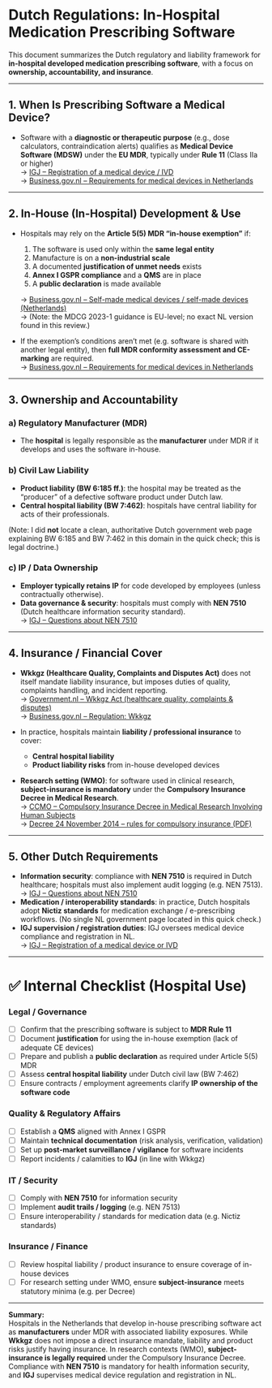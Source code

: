 # Dutch Regulations: In-Hospital Medication Prescribing Software

This document summarizes the Dutch regulatory and liability framework for **in-hospital developed medication prescribing software**, with a focus on **ownership, accountability, and insurance**.

---

## 1. When Is Prescribing Software a Medical Device?

- Software with a **diagnostic or therapeutic purpose** (e.g., dose calculators, contraindication alerts) qualifies as **Medical Device Software (MDSW)** under the **EU MDR**, typically under **Rule 11** (Class IIa or higher)  
  → [IGJ – Registration of a medical device / IVD](https://english.igj.nl/medical-technology/market-authorisation/registration-and-deregistration)  
  → [Business.gov.nl – Requirements for medical devices in Netherlands](https://business.gov.nl/regulation/medical-devices/)  

---

## 2. In-House (In-Hospital) Development & Use

- Hospitals may rely on the **Article 5(5) MDR “in-house exemption”** if:
  1. The software is used only within the **same legal entity**  
  2. Manufacture is on a **non-industrial scale**  
  3. A documented **justification of unmet needs** exists  
  4. **Annex I GSPR compliance** and a **QMS** are in place  
  5. A **public declaration** is made available  

  → [Business.gov.nl – Self-made medical devices / self-made devices (Netherlands)](https://business.gov.nl/regulation/medical-devices/#section-self-made-medical-devices)  
  → (Note: the MDCG 2023-1 guidance is EU-level; no exact NL version found in this review.)

- If the exemption’s conditions aren’t met (e.g. software is shared with another legal entity), then **full MDR conformity assessment and CE-marking** are required.  
  → [Business.gov.nl – Requirements for medical devices in Netherlands](https://business.gov.nl/regulation/medical-devices/)  

---

## 3. Ownership and Accountability

### a) Regulatory Manufacturer (MDR)

- The **hospital** is legally responsible as the **manufacturer** under MDR if it develops and uses the software in-house.

### b) Civil Law Liability

- **Product liability (BW 6:185 ff.)**: the hospital may be treated as the “producer” of a defective software product under Dutch law.  
- **Central hospital liability (BW 7:462)**: hospitals have central liability for acts of their professionals.

(Note: I did **not** locate a clean, authoritative Dutch government web page explaining BW 6:185 and BW 7:462 in this domain in the quick check; this is legal doctrine.)

### c) IP / Data Ownership

- **Employer typically retains IP** for code developed by employees (unless contractually otherwise).  
- **Data governance & security**: hospitals must comply with **NEN 7510** (Dutch healthcare information security standard).  
  → [IGJ – Questions about NEN 7510](https://www.igj.nl/onderwerpen/ehealth/vraag-en-antwoord/vragen-over-nen-7510)  

---

## 4. Insurance / Financial Cover

- **Wkkgz (Healthcare Quality, Complaints and Disputes Act)** does not itself mandate liability insurance, but imposes duties of quality, complaints handling, and incident reporting.  
  → [Government.nl – Wkkgz Act (healthcare quality, complaints & disputes)](https://www.government.nl/topics/quality-of-healthcare/laws-and-regulations-of-healthcare/healthcare-quality-complaints-and-disputes-act-wkkgz)  
  → [Business.gov.nl – Regulation: Wkkgz](https://business.gov.nl/regulation/quality-complaints-and-disputes-care-sector-wkkgz/)  

- In practice, hospitals maintain **liability / professional insurance** to cover:
  - **Central hospital liability**
  - **Product liability risks** from in-house developed devices

- **Research setting (WMO)**: for software used in clinical research, **subject-insurance is mandatory** under the **Compulsory Insurance Decree in Medical Research**.  
  → [CCMO – Compulsory Insurance Decree in Medical Research Involving Human Subjects](https://english.ccmo.nl/investigators/legal-framework-for-medical-scientific-research/decrees-and-ministerial-regulations/compulsory-insurance-decree-in-medical-research-involving-human-subjects-2015)  
  → [Decree 24 November 2014 – rules for compulsory insurance (PDF)](https://english.ccmo.nl/binaries/ccmo-en/documenten/publications/2020/08/12/decree-2014-containing-rules-for-compulsory-insurance-in-medical-research-involving-human-subjects-and-explanatory-memorandum/Decree%2B2014%2Bcontaining%2Brules%2Bfor%2Bcompulsory%2Binsurance%2Bin%2Bmedical%2Bresearch%2Binvolving%2Bhuman%2Bsubjects%2Band%2Bexplanatory%2Bmemorandum.pdf)  

---

## 5. Other Dutch Requirements

- **Information security**: compliance with **NEN 7510** is required in Dutch healthcare; hospitals must also implement audit logging (e.g. NEN 7513).  
  → [IGJ – Questions about NEN 7510](https://www.igj.nl/onderwerpen/ehealth/vraag-en-antwoord/vragen-over-nen-7510)  
- **Medication / interoperability standards**: in practice, Dutch hospitals adopt **Nictiz standards** for medication exchange / e-prescribing workflows. (No single NL government page located in this quick check.)  
- **IGJ supervision / registration duties**: IGJ oversees medical device compliance and registration in NL.  
  → [IGJ – Registration of a medical device or IVD](https://english.igj.nl/medical-technology/market-authorisation/registration-and-deregistration)  

---

# ✅ Internal Checklist (Hospital Use)

### Legal / Governance

- [ ] Confirm that the prescribing software is subject to **MDR Rule 11**  
- [ ] Document **justification** for using the in-house exemption (lack of adequate CE devices)  
- [ ] Prepare and publish a **public declaration** as required under Article 5(5) MDR  
- [ ] Assess **central hospital liability** under Dutch civil law (BW 7:462)  
- [ ] Ensure contracts / employment agreements clarify **IP ownership of the software code**

### Quality & Regulatory Affairs

- [ ] Establish a **QMS** aligned with Annex I GSPR  
- [ ] Maintain **technical documentation** (risk analysis, verification, validation)  
- [ ] Set up **post-market surveillance / vigilance** for software incidents  
- [ ] Report incidents / calamities to **IGJ** (in line with Wkkgz)  

### IT / Security

- [ ] Comply with **NEN 7510** for information security  
- [ ] Implement **audit trails / logging** (e.g. NEN 7513)  
- [ ] Ensure interoperability / standards for medication data (e.g. Nictiz standards)  

### Insurance / Finance

- [ ] Review hospital liability / product insurance to ensure coverage of in-house devices  
- [ ] For research setting under WMO, ensure **subject-insurance** meets statutory minima (e.g. per Decree)  

---

**Summary:**  
Hospitals in the Netherlands that develop in-house prescribing software act as **manufacturers** under MDR with associated liability exposures. While **Wkkgz** does not impose a direct insurance mandate, liability and product risks justify having insurance. In research contexts (WMO), **subject-insurance is legally required** under the Compulsory Insurance Decree. Compliance with **NEN 7510** is mandatory for health information security, and **IGJ** supervises medical device regulation and registration in NL.
